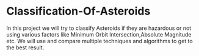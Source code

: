 # Classification-Of-Asteroids
In this project we will try to classify Asteroids if they are hazardous or not using various factors like Minimum Orbit Intersection,Absolute Magnitude etc.
We will use and compare multiple techniques and algorithms to get to the best result.
